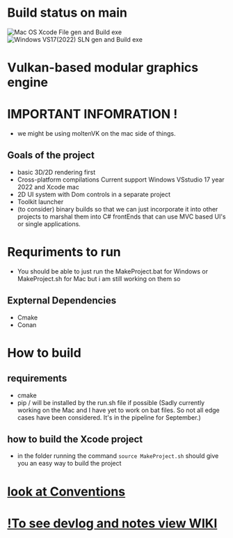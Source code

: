# Build status on main
![Mac OS Xcode File gen and Build exe](https://github.com/jaibeer72/VulkanGFX/actions/workflows/build_Xcode_Proj.yml/badge.svg?branch=main)
![Windows VS17(2022) SLN gen and Build exe](https://github.com/jaibeer72/VulkanGFX/actions/workflows/build_VS_Solution.yml/badge.svg?branch=main)

# Vulkan-based modular graphics engine
# IMPORTANT INFOMRATION ! 
- we might be using moltenVK on the mac side of things.


## Goals of the project

- basic 3D/2D rendering first 
- Cross-platform compilations Current support Windows VSstudio 17 year 2022 and Xcode mac 
- 2D UI system with Dom controls in a separate project 
- Toolkit launcher
- (to consider) binary builds so that we can just incorporate it into other projects to marshal them into C# frontEnds that can use MVC based UI's or single applications. 


# Requriments to run 
- You should be able to just run the MakeProject.bat for Windows or MakeProject.sh for Mac but i am still working on them so 
## Expternal Dependencies 
- Cmake 
- Conan 

# How to build 
## requirements 
- cmake 
- pip / will be installed by the run.sh file if possible (Sadly currently working on the Mac and I have yet to work on bat files. So not all edge cases have been considered. It's in the pipeline for September.)  

## how to build the Xcode project 
- in the folder running the command ```source MakeProject.sh``` should give you an easy way to build the project 

# [look at Conventions](./Docs/Conventions.md)

# [!To see devlog and notes view WIKI](https://github.com/jaibeer72/VulkanGFX.wiki.git)

